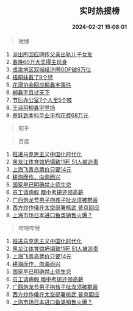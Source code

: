 <div align="center"><h2>实时热搜榜</h2><h4>2024-02-21 15:08:01</h4></div>

> 微博  

1. [派出所回应网传父亲出轨儿子女友](https://s.weibo.com/weibo?q=%23%E6%B4%BE%E5%87%BA%E6%89%80%E5%9B%9E%E5%BA%94%E7%BD%91%E4%BC%A0%E7%88%B6%E4%BA%B2%E5%87%BA%E8%BD%A8%E5%84%BF%E5%AD%90%E5%A5%B3%E5%8F%8B%23&t=31&band_rank=1&Refer=top)<br />
2. [春晚60万大奖得主现身](https://s.weibo.com/weibo?q=%23%E6%98%A5%E6%99%9A60%E4%B8%87%E5%A4%A7%E5%A5%96%E5%BE%97%E4%B8%BB%E7%8E%B0%E8%BA%AB%23&t=31&band_rank=2&Refer=top)<br />
3. [成渝地区双城经济圈GDP破8万亿](https://s.weibo.com/weibo?q=%23%E6%88%90%E6%B8%9D%E5%9C%B0%E5%8C%BA%E5%8F%8C%E5%9F%8E%E7%BB%8F%E6%B5%8E%E5%9C%88GDP%E7%A0%B48%E4%B8%87%E4%BA%BF%23&t=31&band_rank=3&Refer=top)<br />
4. [梧桐妹戴了9个环](https://s.weibo.com/weibo?q=%23%E6%A2%A7%E6%A1%90%E5%A6%B9%E6%88%B4%E4%BA%869%E4%B8%AA%E7%8E%AF%23&t=31&band_rank=4&Refer=top)<br />
5. [花滑协会回应柳鑫宇事件](https://s.weibo.com/weibo?q=%23%E8%8A%B1%E6%BB%91%E5%8D%8F%E4%BC%9A%E5%9B%9E%E5%BA%94%E6%9F%B3%E9%91%AB%E5%AE%87%E4%BA%8B%E4%BB%B6%23&t=31&band_rank=5&Refer=top)<br />
6. [柳鑫宇且试天下](https://s.weibo.com/weibo?q=%E6%9F%B3%E9%91%AB%E5%AE%87%E4%B8%94%E8%AF%95%E5%A4%A9%E4%B8%8B&t=31&band_rank=6&Refer=top)<br />
7. [节后办公室7个人里5个咳](https://s.weibo.com/weibo?q=%23%E8%8A%82%E5%90%8E%E5%8A%9E%E5%85%AC%E5%AE%A47%E4%B8%AA%E4%BA%BA%E9%87%8C5%E4%B8%AA%E5%92%B3%23&t=31&band_rank=7&Refer=top)<br />
8. [王诗玥柳鑫宇登场](https://s.weibo.com/weibo?q=%E7%8E%8B%E8%AF%97%E7%8E%A5%E6%9F%B3%E9%91%AB%E5%AE%87%E7%99%BB%E5%9C%BA&t=31&band_rank=8&Refer=top)<br />
9. [养娃到本科毕业平均花费68万元](https://s.weibo.com/weibo?q=%23%E5%85%BB%E5%A8%83%E5%88%B0%E6%9C%AC%E7%A7%91%E6%AF%95%E4%B8%9A%E5%B9%B3%E5%9D%87%E8%8A%B1%E8%B4%B968%E4%B8%87%E5%85%83%23&t=31&band_rank=9&Refer=top)<br />

> 知乎  


> 百度  

1. [推进马克思主义中国化时代化](https://www.baidu.com/s?wd=%E6%8E%A8%E8%BF%9B%E9%A9%AC%E5%85%8B%E6%80%9D%E4%B8%BB%E4%B9%89%E4%B8%AD%E5%9B%BD%E5%8C%96%E6%97%B6%E4%BB%A3%E5%8C%96&sa=fyb_news&rsv_dl=fyb_news)<br />
2. [黑龙江体育馆坍塌致11死 51人被追责](https://www.baidu.com/s?wd=%E9%BB%91%E9%BE%99%E6%B1%9F%E4%BD%93%E8%82%B2%E9%A6%86%E5%9D%8D%E5%A1%8C%E8%87%B411%E6%AD%BB+51%E4%BA%BA%E8%A2%AB%E8%BF%BD%E8%B4%A3&sa=fyb_news&rsv_dl=fyb_news)<br />
3. [上海飞青岛票价只要14元](https://www.baidu.com/s?wd=%E4%B8%8A%E6%B5%B7%E9%A3%9E%E9%9D%92%E5%B2%9B%E7%A5%A8%E4%BB%B7%E5%8F%AA%E8%A6%8114%E5%85%83&sa=fyb_news&rsv_dl=fyb_news)<br />
4. [耕海而作，向海而兴](https://www.baidu.com/s?wd=%E8%80%95%E6%B5%B7%E8%80%8C%E4%BD%9C%EF%BC%8C%E5%90%91%E6%B5%B7%E8%80%8C%E5%85%B4&sa=fyb_news&rsv_dl=fyb_news)<br />
5. [国家早已明确禁止师生恋](https://www.baidu.com/s?wd=%E5%9B%BD%E5%AE%B6%E6%97%A9%E5%B7%B2%E6%98%8E%E7%A1%AE%E7%A6%81%E6%AD%A2%E5%B8%88%E7%94%9F%E6%81%8B&sa=fyb_news&rsv_dl=fyb_news)<br />
6. [员工请病假 暗中考研还领高薪](https://www.baidu.com/s?wd=%E5%91%98%E5%B7%A5%E8%AF%B7%E7%97%85%E5%81%87+%E6%9A%97%E4%B8%AD%E8%80%83%E7%A0%94%E8%BF%98%E9%A2%86%E9%AB%98%E8%96%AA&sa=fyb_news&rsv_dl=fyb_news)<br />
7. [广西炮龙节男子抱孩子扯龙须被群殴](https://www.baidu.com/s?wd=%E5%B9%BF%E8%A5%BF%E7%82%AE%E9%BE%99%E8%8A%82%E7%94%B7%E5%AD%90%E6%8A%B1%E5%AD%A9%E5%AD%90%E6%89%AF%E9%BE%99%E9%A1%BB%E8%A2%AB%E7%BE%A4%E6%AE%B4&sa=fyb_news&rsv_dl=fyb_news)<br />
8. [西方炒作俄在太空部署核武 普京回应](https://www.baidu.com/s?wd=%E8%A5%BF%E6%96%B9%E7%82%92%E4%BD%9C%E4%BF%84%E5%9C%A8%E5%A4%AA%E7%A9%BA%E9%83%A8%E7%BD%B2%E6%A0%B8%E6%AD%A6+%E6%99%AE%E4%BA%AC%E5%9B%9E%E5%BA%94&sa=fyb_news&rsv_dl=fyb_news)<br />
9. [上海市场日本进口鱼类销售火爆？](https://www.baidu.com/s?wd=%E4%B8%8A%E6%B5%B7%E5%B8%82%E5%9C%BA%E6%97%A5%E6%9C%AC%E8%BF%9B%E5%8F%A3%E9%B1%BC%E7%B1%BB%E9%94%80%E5%94%AE%E7%81%AB%E7%88%86%EF%BC%9F&sa=fyb_news&rsv_dl=fyb_news)<br />

> 哔哩哔哩  

1. [推进马克思主义中国化时代化](https://www.baidu.com/s?wd=%E6%8E%A8%E8%BF%9B%E9%A9%AC%E5%85%8B%E6%80%9D%E4%B8%BB%E4%B9%89%E4%B8%AD%E5%9B%BD%E5%8C%96%E6%97%B6%E4%BB%A3%E5%8C%96&sa=fyb_news&rsv_dl=fyb_news)<br />
2. [黑龙江体育馆坍塌致11死 51人被追责](https://www.baidu.com/s?wd=%E9%BB%91%E9%BE%99%E6%B1%9F%E4%BD%93%E8%82%B2%E9%A6%86%E5%9D%8D%E5%A1%8C%E8%87%B411%E6%AD%BB+51%E4%BA%BA%E8%A2%AB%E8%BF%BD%E8%B4%A3&sa=fyb_news&rsv_dl=fyb_news)<br />
3. [上海飞青岛票价只要14元](https://www.baidu.com/s?wd=%E4%B8%8A%E6%B5%B7%E9%A3%9E%E9%9D%92%E5%B2%9B%E7%A5%A8%E4%BB%B7%E5%8F%AA%E8%A6%8114%E5%85%83&sa=fyb_news&rsv_dl=fyb_news)<br />
4. [耕海而作，向海而兴](https://www.baidu.com/s?wd=%E8%80%95%E6%B5%B7%E8%80%8C%E4%BD%9C%EF%BC%8C%E5%90%91%E6%B5%B7%E8%80%8C%E5%85%B4&sa=fyb_news&rsv_dl=fyb_news)<br />
5. [国家早已明确禁止师生恋](https://www.baidu.com/s?wd=%E5%9B%BD%E5%AE%B6%E6%97%A9%E5%B7%B2%E6%98%8E%E7%A1%AE%E7%A6%81%E6%AD%A2%E5%B8%88%E7%94%9F%E6%81%8B&sa=fyb_news&rsv_dl=fyb_news)<br />
6. [员工请病假 暗中考研还领高薪](https://www.baidu.com/s?wd=%E5%91%98%E5%B7%A5%E8%AF%B7%E7%97%85%E5%81%87+%E6%9A%97%E4%B8%AD%E8%80%83%E7%A0%94%E8%BF%98%E9%A2%86%E9%AB%98%E8%96%AA&sa=fyb_news&rsv_dl=fyb_news)<br />
7. [广西炮龙节男子抱孩子扯龙须被群殴](https://www.baidu.com/s?wd=%E5%B9%BF%E8%A5%BF%E7%82%AE%E9%BE%99%E8%8A%82%E7%94%B7%E5%AD%90%E6%8A%B1%E5%AD%A9%E5%AD%90%E6%89%AF%E9%BE%99%E9%A1%BB%E8%A2%AB%E7%BE%A4%E6%AE%B4&sa=fyb_news&rsv_dl=fyb_news)<br />
8. [西方炒作俄在太空部署核武 普京回应](https://www.baidu.com/s?wd=%E8%A5%BF%E6%96%B9%E7%82%92%E4%BD%9C%E4%BF%84%E5%9C%A8%E5%A4%AA%E7%A9%BA%E9%83%A8%E7%BD%B2%E6%A0%B8%E6%AD%A6+%E6%99%AE%E4%BA%AC%E5%9B%9E%E5%BA%94&sa=fyb_news&rsv_dl=fyb_news)<br />
9. [上海市场日本进口鱼类销售火爆？](https://www.baidu.com/s?wd=%E4%B8%8A%E6%B5%B7%E5%B8%82%E5%9C%BA%E6%97%A5%E6%9C%AC%E8%BF%9B%E5%8F%A3%E9%B1%BC%E7%B1%BB%E9%94%80%E5%94%AE%E7%81%AB%E7%88%86%EF%BC%9F&sa=fyb_news&rsv_dl=fyb_news)<br />
